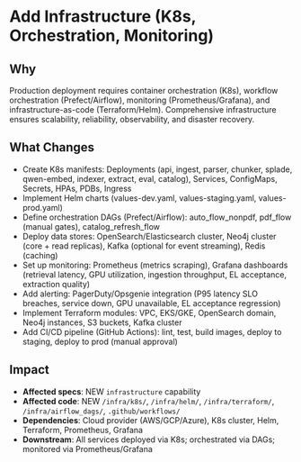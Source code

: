# Add Infrastructure (K8s, Orchestration, Monitoring)

## Why

Production deployment requires container orchestration (K8s), workflow orchestration (Prefect/Airflow), monitoring (Prometheus/Grafana), and infrastructure-as-code (Terraform/Helm). Comprehensive infrastructure ensures scalability, reliability, observability, and disaster recovery.

## What Changes

- Create K8s manifests: Deployments (api, ingest, parser, chunker, splade, qwen-embed, indexer, extract, eval, catalog), Services, ConfigMaps, Secrets, HPAs, PDBs, Ingress
- Implement Helm charts (values-dev.yaml, values-staging.yaml, values-prod.yaml)
- Define orchestration DAGs (Prefect/Airflow): auto_flow_nonpdf, pdf_flow (manual gates), catalog_refresh_flow
- Deploy data stores: OpenSearch/Elasticsearch cluster, Neo4j cluster (core + read replicas), Kafka (optional for event streaming), Redis (caching)
- Set up monitoring: Prometheus (metrics scraping), Grafana dashboards (retrieval latency, GPU utilization, ingestion throughput, EL acceptance, extraction quality)
- Add alerting: PagerDuty/Opsgenie integration (P95 latency SLO breaches, service down, GPU unavailable, EL acceptance regression)
- Implement Terraform modules: VPC, EKS/GKE, OpenSearch domain, Neo4j instances, S3 buckets, Kafka cluster
- Add CI/CD pipeline (GitHub Actions): lint, test, build images, deploy to staging, deploy to prod (manual approval)

## Impact

- **Affected specs**: NEW `infrastructure` capability
- **Affected code**: NEW `/infra/k8s/`, `/infra/helm/`, `/infra/terraform/`, `/infra/airflow_dags/`, `.github/workflows/`
- **Dependencies**: Cloud provider (AWS/GCP/Azure), K8s cluster, Helm, Terraform, Prometheus, Grafana
- **Downstream**: All services deployed via K8s; orchestrated via DAGs; monitored via Prometheus/Grafana
